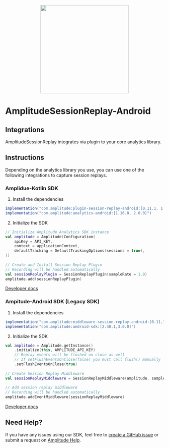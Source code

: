 <p align="center">
  <a href="https://amplitude.com" target="_blank" align="center">
    <img src="https://static.amplitude.com/lightning/46c85bfd91905de8047f1ee65c7c93d6fa9ee6ea/static/media/amplitude-logo-with-text.4fb9e463.svg" width="280">
  </a>
  <br />
</p>

# AmplitudeSessionReplay-Android

## Integrations

AmplitudeSessionReplay integrates via plugin to your core analytics library. 

## Instructions
Depending on the analytics library you use, you can use one of the following integrations to capture session replays.

### Amplidue-Kotlin SDK

1. Install the dependencies
```gradle
implementation("com.amplitude:plugin-session-replay-android:[0.11.1, 1.0.0]")
implementation("com.amplitude:analytics-android:[1.16.8, 2.0.0]")
```
2. Initialize the SDK
```kotlin
// Initialize Amplitude Analytics SDK instance
val amplitude = Amplitude(Configuration(
    apiKey = API_KEY,
    context = applicationContext,
    defaultTracking = DefaultTrackingOptions(sessions = true),
))
 
// Create and Install Session Replay Plugin
// Recording will be handled automatically
val sessionReplayPlugin = SessionReplayPlugin(sampleRate = 1.0)
amplitude.add(sessionReplayPlugin)
```
[Developer docs](http://docs.developers.amplitude.com/session-replay/sdks/plugin-android)

### Ampitude-Android SDK (Legacy SDK)
1. Install the dependencies
```gradle
implementation("com.amplitude:middleware-session-replay-android:[0.11.1, 1.0.0]")
implementation("com.amplitude:android-sdk:[2.40.1,3.0.0]")
```
2. Initialize the SDK
```Kotlin
val amplitude = Amplitude.getInstance()
    .initialize(this, AMPLITUDE_API_KEY)
    // Replay events will be flushed on close as well
    // If setFlushEventsOnClose(false) you must call flush() manually
    .setFlushEventsOnClose(true)
 
// Create Session Replay Middleware
val sessionReplayMiddleware = SessionReplayMiddleware(amplitude, sampleRate = 1.0)
 
// Add session replay middleware
// Recording will be handled automatically
amplitude.addEventMiddleware(sessionReplayMiddleware)
```
[Developer docs](https://www.docs.developers.amplitude.com/session-replay/sdks/middleware-android/)

## Need Help?
If you have any issues using our SDK, feel free to [create a GitHub issue](https://github.com/amplitude/AmplitudeSessionReplay-Android/issues/new/choose) or submit a request on [Amplitude Help](https://help.amplitude.com/hc/en-us/requests/new).
